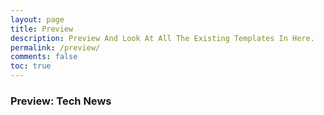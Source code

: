 ```yaml
---
layout: page
title: Preview
description: Preview And Look At All The Existing Templates In Here.
permalink: /preview/
comments: false
toc: true
---
```



### Preview: Tech News
